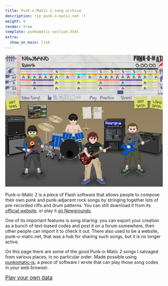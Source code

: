 ```yaml
---
title: Punk-o-Matic 2 song archive
description: rip punk-o-matic.net :(
weight: 4
render: true
template: punkomatic-section.html
extra:
  show_on_main: link
---
```


<style>@media (min-width:1200px) { img { float: left; padding-right: 2em } }</style>

![a screenshot of Punk-o-Matic 2 main screen](screenshot.png)

Punk-o-Matic 2 is a piece of Flash software that allows people to compose their own punk and punk-adjacent rock songs by stringing together lots of pre-recorded riffs and drum patterns. You can still download it from its [official website], or play it [on Newgrounds].

[official website]: https://www.evildoggames.com/punk-o-matic-2.html
[on newgrounds]: https://www.newgrounds.com/portal/view/525045

One of its important features is song sharing: you can export your creation as a bunch of text-based codes and post it on a forum somewhere, then other people can import it to check it out. There also used to be a website, punk-o-matic.net, that was a hub for sharing such songs, but it is no longer active.

On this page there are some of the good Punk-o-Matic 2 songs I salvaged from various places, in no particular order. Made possible using [punkomatic-js], a piece of software I wrote that can play those song codes in your web browser.

[punkomatic-js]: https://github.com/iliazeus/punkomatic-js

<big>[Play your own data](https://iliazeus.github.io/punkomatic-js/)</big>
